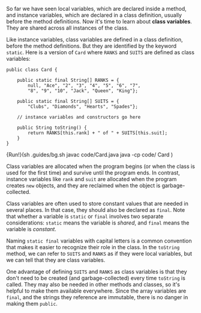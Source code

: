 So far we have seen local variables, which are declared inside a method, and instance variables, which are declared in a class definition, usually before the method definitions. Now it's time to learn about **class variables**. They are shared across all instances of the class.



Like instance variables, class variables are defined in a class definition, before the method definitions. But they are identified by the keyword `static`. Here is a version of `Card` where `RANKS` and `SUITS` are defined as class variables:

```code
public class Card {

    public static final String[] RANKS = {
        null, "Ace", "2", "3", "4", "5", "6", "7",
        "8", "9", "10", "Jack", "Queen", "King"};

    public static final String[] SUITS = {
        "Clubs", "Diamonds", "Hearts", "Spades"};

    // instance variables and constructors go here

    public String toString() {
        return RANKS[this.rank] + " of " + SUITS[this.suit];
    }
}
```

{Run!}(sh .guides/bg.sh javac code/Card.java java -cp code/ Card )



Class variables are allocated when the program begins (or when the class is used for the first time) and survive until the program ends. In contrast, instance variables like `rank` and `suit` are allocated when the program creates `new` objects, and they are reclaimed when the object is garbage-collected.


Class variables are often used to store constant values that are needed in several places. In that case, they should also be declared as `final`. Note that whether a variable is `static` or `final` involves two separate considerations: `static` means the variable is *shared*, and `final` means the variable is *constant*.

Naming `static final` variables with capital letters is a common convention that makes it easier to recognize their role in the class. In the `toString` method, we can refer to `SUITS` and `RANKS` as if they were local variables, but we can tell that they are class variables.

One advantage of defining `SUITS` and `RANKS` as class variables is that they don't need to be created (and garbage-collected) every time `toString` is called. They may also be needed in other methods and classes, so it's helpful to make them available everywhere. Since the array variables are `final`, and the strings they reference are immutable, there is no danger in making them `public`.